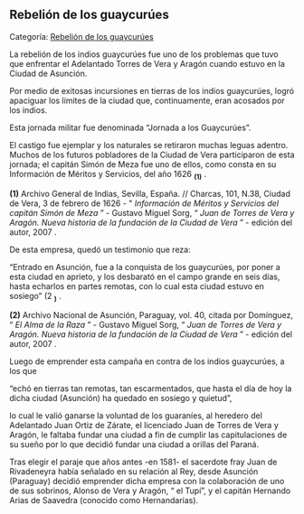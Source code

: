 ## Rebelión de los guaycurúes

Categoría: [Rebelión de los guaycurúes](http://descubrircorrientes.com.ar/2012/index.php/2578-historia-desde-el-origen-hasta-1814/corrientes-colonial-primeras-noticias/los-parientes-del-adelantado/el-pleito-con-esteco/esteco-fatalidad-y-mito-en-la-conquista-del-tucuman/torres-de-vera-y-aragon-en-asuncion/el-adelantado-abandona-charcas-y-se-dirige-a-asuncion/rebelion-de-los-guaycurues)

La rebelión de los indios guaycurúes fue uno de los problemas que tuvo que enfrentar el Adelantado Torres de Vera y Aragón cuando estuvo en la Ciudad de Asunción.

Por medio de exitosas incursiones en tierras de los indios guaycurúes, logró apaciguar los límites de la ciudad que, continuamente, eran acosados por los indios.

Esta jornada militar fue denominada “Jornada a los Guaycurúes”.

El castigo fue ejemplar y los naturales se retiraron muchas leguas adentro. Muchos de los futuros pobladores de la Ciudad de Vera participaron de esta jornada; el capitán Simón de Meza fue uno de ellos, como consta en su Información de Méritos y Servicios, del año 1626 <sub><strong><span><span>(1)</span></span></strong></sub> .  

**(1)** Archivo General de Indias, Sevilla, España. // Charcas, 101, N.38, Ciudad de Vera, 3 de febrero de 1626 - " _Información de Méritos y Servicios del capitán Simón de Meza_ ” - Gustavo Miguel Sorg, “ _Juan de Torres de Vera y Aragón. Nueva historia de la fundación de la Ciudad de Vera_ ” - edición del autor, 2007 .

De esta empresa, quedó un testimonio que reza:

“Entrado en Asunción, fue a la conquista de los guaycurúes, por poner a esta ciudad en aprieto, y los desbarató en el campo grande en seis días, hasta echarlos en partes remotas, con lo cual esta ciudad estuvo en sosiego” (2 <sub><strong><span><span>)</span></span></strong></sub> .  

**(2)** Archivo Nacional de Asunción, Paraguay, vol. 40, citada por Domínguez, “ _El Alma de la Raza_ ” - Gustavo Miguel Sorg, “ _Juan de Torres de Vera y Aragón. Nueva historia de la fundación de la Ciudad de Vera_ ” - edición del autor, 2007 .

Luego de emprender esta campaña en contra de los indios guaycurúes, a los que

“echó en tierras tan remotas, tan escarmentados, que hasta el día de hoy la dicha ciudad (Asunción) ha quedado en sosiego y quietud”,

lo cual le valió ganarse la voluntad de los guaraníes, al heredero del Adelantado Juan Ortiz de Zárate, el licenciado Juan de Torres de Vera y Aragón, le faltaba fundar una ciudad a fin de cumplir las capitulaciones de su sueño por lo que decidió fundar una ciudad a orillas del Paraná.

Tras elegir el paraje que años antes -en 1581- el sacerdote fray Juan de Rivadeneyra había señalado en su relación al Rey, desde Asunción (Paraguay) decidió emprender dicha empresa con la colaboración de uno de sus sobrinos, Alonso de Vera y Aragón, “ el Tupí”, y el capitán Hernando Arias de Saavedra (conocido como Hernandarias).